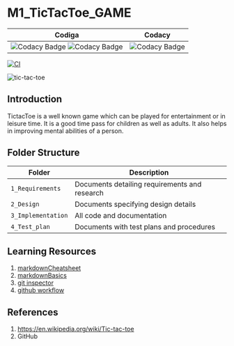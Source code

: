 # M1_TicTacToe_GAME 
Codiga           | Codacy
-------------------| -----------------------------------------
 ![Codacy Badge](https://api.codiga.io/project/31029/score/svg)   ![Codacy Badge](https://api.codiga.io/project/31029/status/svg)   |  ![Codacy Badge](https://app.codacy.com/project/badge/Grade/144752dd453f4bed97bfbd02eedfff72)

[![CI](https://github.com/05AnshulThakur/M1_TicTacToe_GAME/actions/workflows/main.yml/badge.svg)](https://github.com/05AnshulThakur/M1_TicTacToe_GAME/actions/workflows/main.yml)

![tic-tac-toe](https://user-images.githubusercontent.com/98889318/153477045-0dbe0d30-8e97-421a-ba84-f954b66b5cc5.png)

## Introduction
TictacToe is a well known game which can be played for entertainment or in leisure time. It is a good time pass for children as well as adults. It also helps 
in improving mental abilities of a person.

   
## Folder Structure
Folder             | Description
-------------------| -----------------------------------------
`1_Requirements`   | Documents detailing requirements and research
`2_Design`         | Documents specifying design details
`3_Implementation` | All code and documentation
`4_Test_plan`      | Documents with test plans and procedures
   
   


## Learning Resources
1. [markdownCheatsheet](https://github.com/adam-p/markdown-here/wiki/Markdown-Cheatsheet)
2. [markdownBasics](https://guides.github.com/features/mastering-markdown/)
3. [git inspector](https://github.com/ejwa/gitinspector.git)
4. [github workflow](https://docs.github.com/en/actions/learn-github-action)

## References
1. https://en.wikipedia.org/wiki/Tic-tac-toe
2. GitHub
